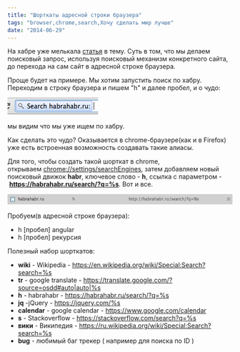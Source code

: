 ```yaml
---
title: "Шорткаты адресной строки браузера"
tags: "browser,chrome,search,Хочу сделать мир лучше"
date: "2014-06-29"
---
```


На хабре уже мелькала [статья](https://habrahabr.ru/post/218051/ "habrahabr.ru") в тему. Суть в том, что мы делаем поисковый запрос, используя поисковый механизм конкретного сайта, до перехода на сам сайт в адресной строке браузера.

Проще будет на примере. Мы хотим запустить поиск по хабру. Переходим в строку браузера и пишем "h" и далее пробел, и о чудо:

![](images/p9vHyY3QpQ8gRopPMcIUJOMAI1J5a-WLvEexSauTUh8.png "chrome habr search")

мы видим что мы уже ищем по хабру.

Как сделать это чудо? Оказывается в chrome-браузере(как и в Firefox) уже есть встроенная возможность создавать такие алиасы.

Для того, чтобы создать такой шорткат в chrome, открываем [chrome://settings/searchEngines](https://chrome//settings/searchEngines), затем добавляем новый поисковый движок **habr**, ключевое слово - **h**, ссылка с параметром -  **https://habrahabr.ru/search/?q=%s**. Вот и все.

![](images/FJDD1XjLih8ThacK3d-8VBwOgAsqNYdwN5morWwOqvA1.png "habr search")

Пробуем(в адресной строке браузера):

- h [пробел] angular
- h [пробел] рекурсия

Полезный набор шорткатов:

- **wiki** - Wikipedia - https://en.wikipedia.org/wiki/Special:Search?search=%s
- **tr** - google translate - https://translate.google.com/?source=osdd#auto|auto|%s
- **h** - habrahabr - https://habrahabr.ru/search/?q=%s
- **jq** -jQuery - https://jquery.com/%s
- **calendar** - google calendar - https://www.google.com/calendar
- **s** - Stackoverflow - https://stackoverflow.com/search?q=%s
- **вики** - Википедия - https://ru.wikipedia.org/wiki/Special:Search?search=%s
- **bug** - любимый баг трекер ( например для поиска по ID )

